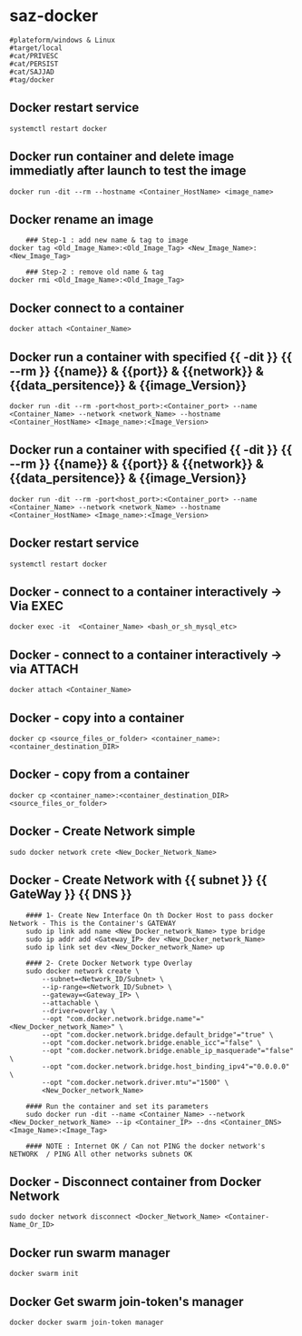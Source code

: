 # saz-docker
```
#plateform/windows & Linux
#target/local
#cat/PRIVESC
#cat/PERSIST
#cat/SAJJAD
#tag/docker
```

## Docker restart service
```
systemctl restart docker
```


## Docker run container  and delete image immediatly after launch to test the image
```
docker run -dit --rm --hostname <Container_HostName> <image_name>
```


## Docker rename an image 
```
    ### Step-1 : add new name & tag to image
docker tag <Old_Image_Name>:<Old_Image_Tag> <New_Image_Name>:<New_Image_Tag>

    ### Step-2 : remove old name & tag
docker rmi <Old_Image_Name>:<Old_Image_Tag>
```


## Docker connect to a container
```
docker attach <Container_Name>
```


## Docker run a container with specified {{ -dit }} {{ --rm }} {{name}} & {{port}} & {{network}} & {{data_persitence}} & {{image_Version}}
```
docker run -dit --rm -port<host_port>:<Container_port> --name <Container_Name> --network <network_Name> --hostname <Container_HostName> <Image_name>:<Image_Version>
```


## Docker run a container with specified {{ -dit }} {{ --rm }} {{name}} & {{port}} & {{network}} & {{data_persitence}} & {{image_Version}}
```
docker run -dit --rm -port<host_port>:<Container_port> --name <Container_Name> --network <network_Name> --hostname <Container_HostName> <Image_name>:<Image_Version>
```


## Docker restart service
```
systemctl restart docker
```


## Docker - connect to a container  interactively -> Via EXEC  
```
docker exec -it  <Container_Name> <bash_or_sh_mysql_etc>
```


## Docker - connect to a container  interactively -> via ATTACH
```
docker attach <Container_Name>
```


## Docker - copy into a container
```
docker cp <source_files_or_folder> <container_name>:<container_destination_DIR>
```


## Docker - copy from a container
```
docker cp <container_name>:<container_destination_DIR> <source_files_or_folder>
```


## Docker - Create Network simple
```
sudo docker network crete <New_Docker_Network_Name>
```


## Docker - Create Network with {{ subnet }} {{ GateWay }} {{ DNS }}
```
    #### 1- Create New Interface On th Docker Host to pass docker Network - This is the Container's GATEWAY 
    sudo ip link add name <New_Docker_network_Name> type bridge
    sudo ip addr add <Gateway_IP> dev <New_Docker_network_Name>
    sudo ip link set dev <New_Docker_network_Name> up

    #### 2- Crete Docker Network type Overlay
    sudo docker network create \
        --subnet=<Network_ID/Subnet> \
        --ip-range=<Network_ID/Subnet> \
        --gateway=<Gateway_IP> \
        --attachable \
        --driver=overlay \
        --opt "com.docker.network.bridge.name"="<New_Docker_network_Name>" \
        --opt "com.docker.network.bridge.default_bridge"="true" \
        --opt "com.docker.network.bridge.enable_icc"="false" \
        --opt "com.docker.network.bridge.enable_ip_masquerade"="false" \
        --opt "com.docker.network.bridge.host_binding_ipv4"="0.0.0.0" \
        --opt "com.docker.network.driver.mtu"="1500" \
        <New_Docker_network_Name>
    
    #### Run the container and set its parameters
    sudo docker run -dit --name <Container_Name> --network <New_Docker_network_Name> --ip <Container_IP> --dns <Container_DNS> <Image_Name>:<Image_Tag>

    #### NOTE : Internet OK / Can not PING the docker network's NETWORK  / PING All other networks subnets OK 
```


## Docker - Disconnect container from Docker Network 
```
sudo docker network disconnect <Docker_Network_Name> <Container-Name_Or_ID>
```


## Docker run swarm manager
```
docker swarm init
```


## Docker Get swarm join-token's manager
```
docker docker swarm join-token manager
```
